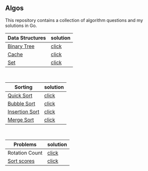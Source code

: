 ## Algos

This repository contains a collection of algorithm questions and my solutions in Go.

| Data Structures | solution |
|-----------------|----------|
| [Binary Tree](https://en.wikipedia.org/wiki/Binary_tree)  | [click](https://github.com/itsanna)      |
| [Cache](https://en.wikipedia.org/wiki/Cache_(computing))   | [click](https://github.com/itsanna)         |
| [Set](https://en.wikipedia.org/wiki/Set_(abstract_data_type))  | [click](https://github.com/itsanna)        |

<br>

|Sorting          | solution |
|-----------------|----------|
| [Quick Sort](https://en.wikipedia.org/wiki/Quicksort)                                                                                                                         | [click](https://github.com/itsanna)                                                                                                                   |
| [Bubble Sort](https://en.wikipedia.org/wiki/Bubble_sort)                                                                                                                                        |  [click](https://github.com/itsanna)         |
| [Insertion Sort](https://en.wikipedia.org/wiki/Insertion_sort)                                                                                                                                                   | [click](https://github.com/itsanna)  |
| [Merge Sort](https://en.wikipedia.org/wiki/Merge_sort)                                                                                                                                                   | [click](https://github.com/itsanna)  |
<br>

|Problems         | solution |
|-----------------|----------|
| Rotation Count    | [click](https://github.com/itsanna)         |
| [Sort scores](https://www.interviewcake.com/question/java/top-scores)    | [click](https://github.com/itsanna)
